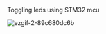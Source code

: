 Toggling leds using STM32 mcu 



![ezgif-2-89c680dc6b](https://user-images.githubusercontent.com/101985923/211827703-8c0585d3-96e5-4114-a115-ad05b58da1fd.gif)
